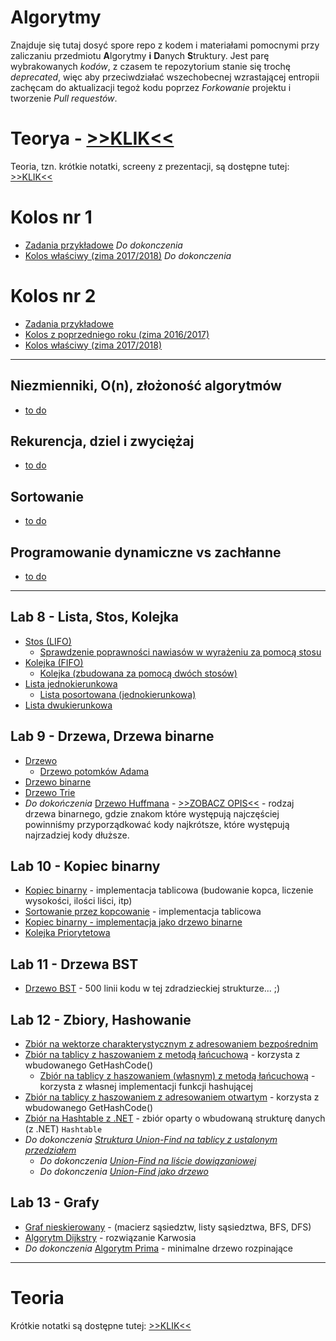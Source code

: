 # Algorytmy
Znajduje się tutaj dosyć spore repo z kodem i materiałami pomocnymi przy zaliczaniu przedmiotu **A**lgorytmy **i** **D**anych **S**truktury. Jest parę wybrakowanych *kodów*, z czasem te repozytorium stanie się trochę *deprecated*, więc aby przeciwdziałać wszechobecnej wzrastającej entropii zachęcam do aktualizacji tegoż kodu poprzez *Forkowanie* projektu i tworzenie *Pull requestów*.

# **Teorya** - [>>KLIK<<](TEORYA.md)
Teoria, tzn. krótkie notatki, screeny z prezentacji, są dostępne tutej: [>>KLIK<<](TEORYA.md)

# **Kolos nr 1**
- [Zadania przykładowe]() *Do dokonczenia*
- [Kolos właściwy (zima 2017/2018)]() *Do dokonczenia*

# **Kolos nr 2**
- [Zadania przykładowe](Kolos2_PrzykladoweZadania/)
- [Kolos z poprzedniego roku (zima 2016/2017)](Kolos2_ZPoprzedniegoRoku/)
- [Kolos właściwy (zima 2017/2018)](Kolos2_2018/)

______

## Niezmienniki, O(n), złożoność algorytmów
- [to do]()

## Rekurencja, dziel i zwyciężaj
- [to do]()

## Sortowanie
- [to do]()

## Programowanie dynamiczne vs zachłanne
- [to do]()

______

## Lab 8 - Lista, Stos, Kolejka
- [Stos (LIFO)](StosLIFO/Program.cs)
    - [Sprawdzenie poprawności nawiasów w wyrażeniu za pomocą stosu](Stos-SprawdzeniePoprawnosciNawiasow/Program.cs)
- [Kolejka (FIFO)](KolejkaFIFO/Program.cs)
    - [Kolejka (zbudowana za pomocą dwóch stosów)](KolejkaNaDwaStosy/Program.cs)
- [Lista jednokierunkowa](ListaJednokierunkowa/Program.cs)
    - [Lista posortowana (jednokierunkowa)](ListaPosortowana/Program.cs)
- [Lista dwukierunkowa](ListaDwukierunkowa/Program.cs)


## Lab 9 - Drzewa, Drzewa binarne
- [Drzewo](Drzewo/Program.cs)
    - [Drzewo potomków Adama](DrzewoPotomkowAdama/Program.cs)
- [Drzewo binarne](DrzewoBinarne/Program.cs)
- [Drzewo Trie](DrzewoTrie/Program.cs)
- *Do dokończenia* [Drzewo Huffmana](DrzewoHuffmana/Program.cs) - [>>ZOBACZ OPIS<<](DrzewoHuffmana/README.md) - rodzaj drzewa binarnego, gdzie znakom które występują najczęściej powinniśmy przyporządkować kody najkrótsze, które występują najrzadziej kody dłuższe.


## Lab 10 - Kopiec binarny
- [Kopiec binarny](KopiecBinarny/Program.cs) - implementacja tablicowa (budowanie kopca, liczenie wysokości, ilości liści, itp)
- [Sortowanie przez kopcowanie](SortowaniePrzezKopcowanie/Program.cs) - implementacja tablicowa
- [Kopiec binarny - implementacja jako drzewo binarne](KopiecBinarnyJakoDrzewo/Program.cs)
- [Kolejka Priorytetowa](KolejkaPriorytetowa/Program.cs)


## Lab 11 - Drzewa BST
- [Drzewo BST](DrzewoBST/Program.cs) - 500 linii kodu w tej zdradzieckiej strukturze... ;)


## Lab 12 - Zbiory, Hashowanie
- [Zbiór na wektorze charakterystycznym z adresowaniem bezpośrednim](ZbiorNaWektorzeCharakterystycznym/Program.cs)
- [Zbiór na tablicy z haszowaniem z metodą łańcuchową](ZbiorHashowanieZMetLancuchowa/Program.cs) - korzysta z wbudowanego GetHashCode()
    - [Zbiór na tablicy z haszowaniem (własnym) z metodą łańcuchową](ZbiorZWlasnymHashemZMetLancuchowa/Program.cs) - korzysta z własnej implementacji funkcji hashującej
- [Zbiór na tablicy z haszowaniem z adresowaniem otwartym](ZbiorHashowanieZAdresowaniemOtwartym/Program.cs) - korzysta z wbudowanego GetHashCode()
- [Zbiór na Hashtable z .NET](ZbiorHashtable/Program.cs) - zbiór oparty o wbudowaną strukturę danych (z .NET) `Hashtable`
- *Do dokonczenia [Struktura Union-Find na tablicy z ustalonym przedziałem](#)*
    - *Do dokonczenia [Union-Find na liście dowiązaniowej](#)*
    - *Do dokonczenia [Union-Find jako drzewo](#)*

## Lab 13 - Grafy
- [Graf nieskierowany](Graf/Program.cs) - (macierz sąsiedztw, listy sąsiedztwa, BFS, DFS)
- [Algorytm Dijkstry](AlgorytmDijkstry/Program.cs) - rozwiązanie Karwosia
- *Do dokonczenia* [Algorytm Prima](#) - minimalne drzewo rozpinające

____

# **Teoria**
Krótkie notatki są dostępne tutej: [>>KLIK<<](#)